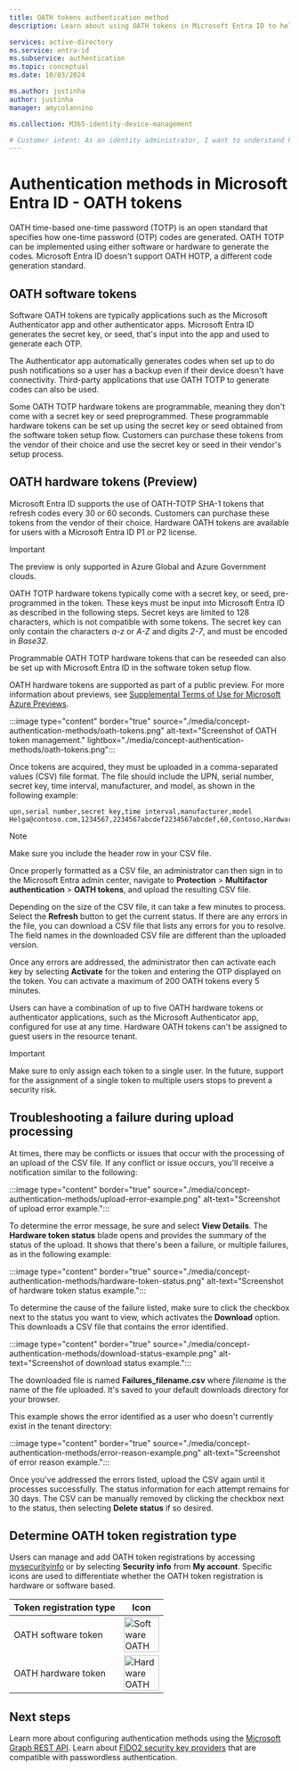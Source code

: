 ```yaml
---
title: OATH tokens authentication method
description: Learn about using OATH tokens in Microsoft Entra ID to help improve and secure sign-in events.

services: active-directory
ms.service: entra-id
ms.subservice: authentication
ms.topic: conceptual
ms.date: 10/03/2024

ms.author: justinha
author: justinha
manager: amycolannino

ms.collection: M365-identity-device-management

# Customer intent: As an identity administrator, I want to understand how to use OATH tokens in Microsoft Entra ID to improve and secure user sign-in events.
---
```


# Authentication methods in Microsoft Entra ID - OATH tokens 

OATH time-based one-time password (TOTP) is an open standard that specifies how one-time password (OTP) codes are generated. OATH TOTP can be implemented using either software or hardware to generate the codes. Microsoft Entra ID doesn't support OATH HOTP, a different code generation standard.

## OATH software tokens

Software OATH tokens are typically applications such as the Microsoft Authenticator app and other authenticator apps. Microsoft Entra ID generates the secret key, or seed, that's input into the app and used to generate each OTP.

The Authenticator app automatically generates codes when set up to do push notifications so a user has a backup even if their device doesn't have connectivity. Third-party applications that use OATH TOTP to generate codes can also be used.

Some OATH TOTP hardware tokens are programmable, meaning they don't come with a secret key or seed preprogrammed. These programmable hardware tokens can be set up using the secret key or seed obtained from the software token setup flow. Customers can purchase these tokens from the vendor of their choice and use the secret key or seed in their vendor's setup process.

## OATH hardware tokens (Preview)

Microsoft Entra ID supports the use of OATH-TOTP SHA-1 tokens that refresh codes every 30 or 60 seconds. Customers can purchase these tokens from the vendor of their choice. Hardware OATH tokens are available for users with a Microsoft Entra ID P1 or P2 license.  

> [!IMPORTANT]
> The preview is only supported in Azure Global and Azure Government clouds.

OATH TOTP hardware tokens typically come with a secret key, or seed, pre-programmed in the token. These keys must be input into Microsoft Entra ID as described in the following steps. Secret keys are limited to 128 characters, which is not compatible with some tokens. The secret key can only contain the characters *a-z* or *A-Z* and digits *2-7*, and must be encoded in *Base32*.

Programmable OATH TOTP hardware tokens that can be reseeded can also be set up with Microsoft Entra ID in the software token setup flow.

OATH hardware tokens are supported as part of a public preview. For more information about previews, see [Supplemental Terms of Use for Microsoft Azure Previews](https://aka.ms/EntraPreviewsTermsOfUse).

:::image type="content" border="true" source="./media/concept-authentication-methods/oath-tokens.png" alt-text="Screenshot of OATH token management." lightbox="./media/concept-authentication-methods/oath-tokens.png":::

Once tokens are acquired, they must be uploaded in a comma-separated values (CSV) file format. The file should include the UPN, serial number, secret key, time interval, manufacturer, and model, as shown in the following example:

```csv
upn,serial number,secret key,time interval,manufacturer,model
Helga@contoso.com,1234567,2234567abcdef2234567abcdef,60,Contoso,HardwareKey
```

> [!NOTE]
> Make sure you include the header row in your CSV file. 

Once properly formatted as a CSV file, an administrator can then sign in to the Microsoft Entra admin center, navigate to **Protection** > **Multifactor authentication** > **OATH tokens**, and upload the resulting CSV file.

Depending on the size of the CSV file, it can take a few minutes to process. Select the **Refresh** button to get the current status. If there are any errors in the file, you can download a CSV file that lists any errors for you to resolve. The field names in the downloaded CSV file are different than the uploaded version.  

Once any errors are addressed, the administrator then can activate each key by selecting **Activate** for the token and entering the OTP displayed on the token. You can activate a maximum of 200 OATH tokens every 5 minutes. 

Users can have a combination of up to five OATH hardware tokens or authenticator applications, such as the Microsoft Authenticator app, configured for use at any time. Hardware OATH tokens can't be assigned to guest users in the resource tenant. 

> [!IMPORTANT]
> Make sure to only assign each token to a single user.
> In the future, support for the assignment of a single token to multiple users stops to prevent a security risk.

## Troubleshooting a failure during upload processing

At times, there may be conflicts or issues that occur with the processing of an upload of the CSV file. If any conflict or issue occurs, you'll receive a notification similar to the following:  

:::image type="content" border="true" source="./media/concept-authentication-methods/upload-error-example.png" alt-text="Screenshot of upload error example.":::
  
To determine the error message, be sure and select **View Details**. The **Hardware token status** blade opens and provides the summary of the status of the upload. It shows that there's been a failure, or multiple failures, as in the following example:

:::image type="content" border="true" source="./media/concept-authentication-methods/hardware-token-status.png" alt-text="Screenshot of hardware token status example.":::

To determine the cause of the failure listed, make sure to click the checkbox next to the status you want to view, which activates the **Download** option. This downloads a CSV file that contains the error identified. 

:::image type="content" border="true" source="./media/concept-authentication-methods/download-status-example.png" alt-text="Screenshot of download status example.":::

The downloaded file is named **Failures_filename.csv** where *filename* is the name of the file uploaded. It's saved to your default downloads directory for your browser. 

This example shows the error identified as a user who doesn't currently exist in the tenant directory:  

:::image type="content" border="true" source="./media/concept-authentication-methods/error-reason-example.png" alt-text="Screenshot of error reason example.":::

Once you've addressed the errors listed, upload the CSV again until it processes successfully. The status information for each attempt remains for 30 days. The CSV can be manually removed by clicking the checkbox next to the status, then selecting **Delete status** if so desired. 

## Determine OATH token registration type

Users can manage and add OATH token registrations by accessing [mysecurityinfo](https://aka.ms/mysecurityinfo) or by selecting **Security info** from **My account**. Specific icons are used to differentiate whether the OATH token registration is hardware or software based.  

Token registration type | Icon |
------ | ------ |
OATH software token   | <img width="63" alt="Software OATH token" src="media/concept-authentication-methods/software-oath-token-icon.png">  |
OATH hardware token | <img width="63" alt="Hardware OATH token" src="media/concept-authentication-methods/hardware-oath-token-icon.png"> |


## Next steps

Learn more about configuring authentication methods using the [Microsoft Graph REST API](/graph/api/resources/authenticationmethods-overview).
Learn about [FIDO2 security key providers](concept-authentication-passwordless.md) that are compatible with passwordless authentication.
